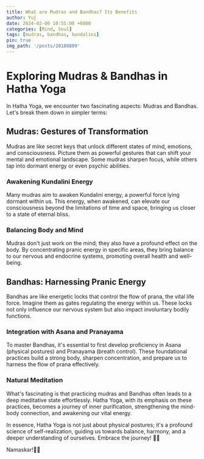 ```yaml
---
title: What are Mudras and Bandhas? Its Benefits
author: Yuj
date: 2024-02-06 10:55:00 +0800
categories: [Mind, Soul]
tags: [mudras, bandhas, kundalini]
pin: true
img_path: '/posts/20180809'
---
```


# Exploring Mudras & Bandhas in Hatha Yoga

In Hatha Yoga, we encounter two fascinating aspects: Mudras and Bandhas. Let's break them down in simpler terms:

## Mudras: Gestures of Transformation

Mudras are like secret keys that unlock different states of mind, emotions, and consciousness. Picture them as powerful gestures that can shift your mental and emotional landscape. Some mudras sharpen focus, while others tap into dormant energy or even psychic abilities.

### Awakening Kundalini Energy
Many mudras aim to awaken Kundalini energy, a powerful force lying dormant within us. This energy, when awakened, can elevate our consciousness beyond the limitations of time and space, bringing us closer to a state of eternal bliss.

### Balancing Body and Mind
Mudras don't just work on the mind; they also have a profound effect on the body. By concentrating pranic energy in specific areas, they bring balance to our nervous and endocrine systems, promoting overall health and well-being.

## Bandhas: Harnessing Pranic Energy

Bandhas are like energetic locks that control the flow of prana, the vital life force. Imagine them as gates regulating the energy within us. These locks not only influence our nervous system but also impact involuntary bodily functions.

### Integration with Asana and Pranayama
To master Bandhas, it's essential to first develop proficiency in Asana (physical postures) and Pranayama (breath control). These foundational practices build a strong body, sharpen concentration, and prepare us to harness the flow of prana effectively.

### Natural Meditation
What's fascinating is that practicing mudras and Bandhas often leads to a deep meditative state effortlessly. Hatha Yoga, with its emphasis on these practices, becomes a journey of inner purification, strengthening the mind-body connection, and awakening our vital energy.

In essence, Hatha Yoga is not just about physical postures; it's a profound science of self-realization, guiding us towards balance, harmony, and a deeper understanding of ourselves. Embrace the journey! 🙏✨

Namaskar!🙏✨